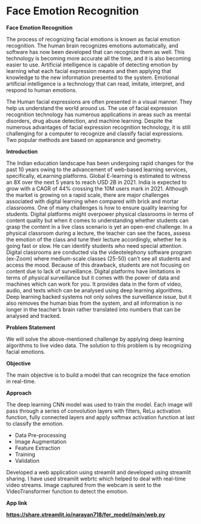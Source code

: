 # **Face Emotion Recognition**

**Face Emotion Recognition**

The process of recognizing facial emotions is known as facial emotion recognition. The human brain recognizes emotions automatically, and software has now been developed that can recognize them as well. This technology is becoming more accurate all the time, and it is also becoming easier to use. Artificial intelligence is capable of detecting emotion by learning what each facial expression means and then applying that knowledge to the new information presented to the system. Emotional artificial intelligence is a technology that can read, imitate, interpret, and respond to human emotions.

The Human facial expressions are often presented in a visual manner. They help us understand the world around us. The use of facial expression recognition technology has numerous applications in areas such as mental disorders, drug abuse detection, and machine learning. Despite the numerous advantages of facial expression recognition technology, it is still challenging for a computer to recognize and classify facial expressions. Two popular methods are based on appearance and geometry.

**Introduction**

The Indian education landscape has been undergoing rapid changes for the past 10 years owing to the advancement of web-based learning services, specifically, eLearning platforms.
Global E-learning is estimated to witness an 8X over the next 5 years to reach USD 2B in 2021. India is expected to grow with a CAGR of 44% crossing the 10M users mark in 2021. Although the market is growing on a rapid scale, there are major challenges associated with digital learning when compared with brick and mortar classrooms. One of many challenges is how to ensure quality learning for students. Digital platforms might overpower physical classrooms in terms of content quality but when it comes to understanding whether students can grasp the content in a live class scenario is yet an open-end challenge.
In a physical classroom during a lecture, the teacher can see the faces, assess the emotion of the class and tune their lecture accordingly, whether he is going fast or slow. He can identify students who need special attention. Digital classrooms are conducted via the videotelephony software program (ex-Zoom) where medium-scale classes (25-50) can’t see all students and access the mood. Because of this drawback, students are not focusing on content due to lack of surveillance. Digital platforms have limitations in terms of physical surveillance but it comes with the power of data and machines which can work for you. It provides data in the form of video, audio, and texts which can be analysed using deep learning algorithms. Deep learning backed systems not only solves the surveillance issue, but it also removes the human bias from the system, and all information is no longer in the teacher’s brain rather translated into numbers that can be analysed and tracked.

**Problem Statement**

We will solve the above-mentioned challenge by applying deep learning algorithms to live video data. The solution to this problem is by recognizing facial emotions.

**Objective**

The main objective is to build a model that can recognize the face emotion in real-time.

**Approach**

The deep learning CNN model was used to train the model. Each image will pass through a series of convolution layers with filters, ReLu activation function, fully connected layers and apply softmax activation function at last to classify the emotion.
* Data Pre-processing
* Image Augmentation
* Feature Extraction
* Training
* Validation

Developed a  web application using streamlit and developed using streamlit sharing. I have used streamlit webrtc which helped to deal with real-time video streams. Image captured from the webcam is sent to the VideoTransformer function to detect the emotion.

**App link**

**https://share.streamlit.io/narayan718/fer_model/main/web.py**
